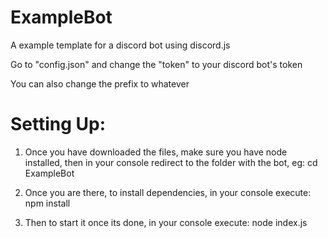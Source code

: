 # ExampleBot
A example template for a discord bot using discord.js

Go to "config.json" and change the "token" to your discord bot's token

You can also change the prefix to whatever


# Setting Up:

1. Once you have downloaded the files, make sure you have node installed, then in your console redirect to the folder with the bot, eg: cd ExampleBot

2. Once you are there, to install dependencies, in your console execute: npm install

3. Then to start it once its done, in your console execute: node index.js
